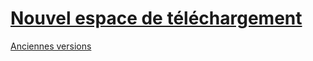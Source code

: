 # [Nouvel espace de téléchargement](https://drive.google.com/folderview?id=0B2jxnxsuUscPX0tFLVN0cF91TGc&usp=sharing#list) #

[Anciennes versions](https://code.google.com/p/pysequence/downloads/list)